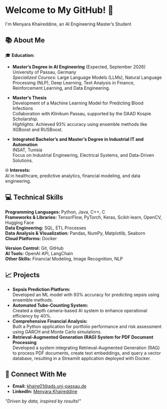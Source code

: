 # Welcome to My GitHub! 👋  
I'm Menyara Khaireddine, an AI Engineering Master’s Student  
 
## 📚 About Me  
🎓 **Education:**  
- **Master’s Degree in AI Engineering** (Expected, September 2026)  
  University of Passau, Germany  
  *Specialized Courses:* Large Language Models (LLMs), Natural Language Processing (NLP), Deep Learning, Text Analysis in Finance, Reinforcement Learning, and Data Engineering.  
- **Master’s Thesis**  
  Development of a Machine Learning Model for Predicting Blood Infections  
  Collaboration with Klinikum Passau, supported by the DAAD Kospie Scholarship.  
  *Highlights:* Achieved 93% accuracy using ensemble methods like XGBoost and RUSBoost.  

- **Integrated Bachelor’s and Master’s Degree in Industrial IT and Automation**  
  INSAT, Tunisia  
  Focus on Industrial Engineering, Electrical Systems, and Data-Driven Solutions.  
 

🌐 **Interests:**  
AI in healthcare, predictive analytics, financial modeling, and data engineering.  

## 💻 Technical Skills  
**Programming Languages:** Python, Java, C++, C  
**Frameworks & Libraries:** TensorFlow, PyTorch, Keras, Scikit-learn, OpenCV, Hugging Face  
**Data Engineering:** SQL, ETL Processes  
**Data Analysis & Visualization:** Pandas, NumPy, Matplotlib, Seaborn  
**Cloud Platforms:** Docker

**Version Control:** Git, GitHub  
**AI Tools:** OpenAI API, LangChain  
**Other Skills:** Financial Modeling, Image Recognition, NLP  

## 📈 Projects  
- **Sepsis Prediction Platform:**  
  Developed an ML model with 93% accuracy for predicting sepsis using ensemble methods.  
- **Automated Tube-Counting System:**  
  Created a depth camera-based AI system to enhance operational efficiency by 40%.  
- **Comprehensive Financial Analysis:**  
  Built a Python application for portfolio performance and risk assessment using GARCH and Monte Carlo simulations.
- **Retrieval-Augmented Generation (RAG) System for PDF Document Processing**  
  Developed a system integrating Retrieval-Augmented Generation (RAG) to process PDF documents, create text embeddings, and query a vector database, resulting in a Streamlit application deployed with Docker.  


## 🤝 Connect With Me  
- **Email:** khaire01@ads.uni-passau.de  
- **LinkedIn:** [Menyara Khaireddine](https://linkedin.com/in/Menyara-K)  

*"Driven by data, inspired by results!"*  
